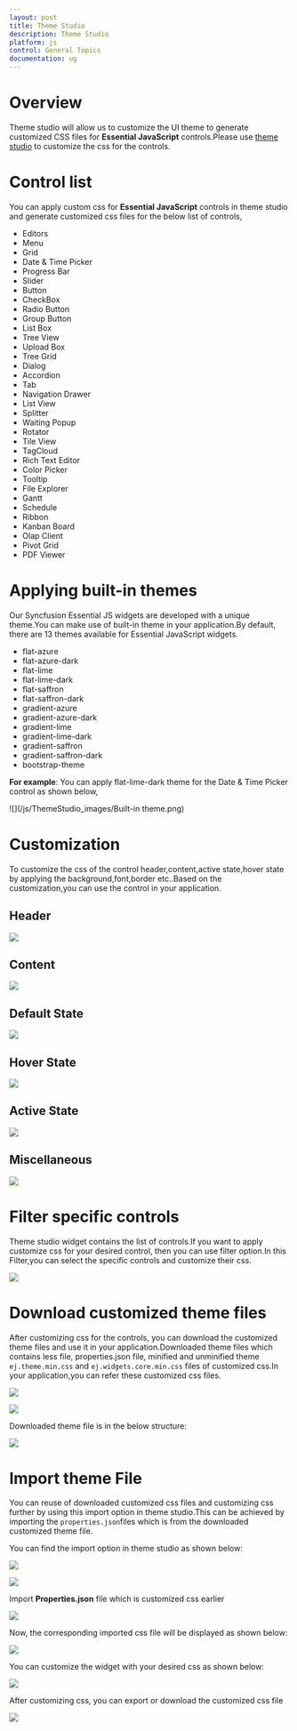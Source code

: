 ```yaml
---
layout: post
title: Theme Studio
description: Theme Studio
platform: js
control: General Topics 
documentation: ug
---
```


# Overview

Theme studio will allow us to customize the UI theme to generate customized CSS files for **Essential JavaScript** controls.Please use [theme studio](http://js.syncfusion.com/themestudio/) to customize the css for the controls. 

# Control list

You can apply custom css for **Essential JavaScript** controls in theme studio and generate customized css files for the below list of controls, 

* Editors
* Menu
* Grid
* Date & Time Picker
* Progress Bar
* Slider
* Button
* CheckBox
* Radio Button
* Group Button
* List Box
* Tree View
* Upload Box
* Tree Grid
* Dialog
* Accordion
* Tab
* Navigation Drawer
* List View
* Splitter
* Waiting Popup
* Rotator
* Tile View
* TagCloud
* Rich Text Editor
* Color Picker
* Tooltip
* File Explorer
* Gantt
* Schedule
* Ribbon
* Kanban Board
* Olap Client
* Pivot Grid
* PDF Viewer

# Applying built-in themes


Our Syncfusion Essential JS widgets are developed with a unique theme.You can make use of built-in theme in your application.By default, there are 13 themes available for Essential JavaScript widgets.

* flat-azure
* flat-azure-dark
* flat-lime
* flat-lime-dark
* flat-saffron
* flat-saffron-dark
* gradient-azure
* gradient-azure-dark
* gradient-lime
* gradient-lime-dark
* gradient-saffron
* gradient-saffron-dark
* bootstrap-theme

**For example**: You can apply flat-lime-dark theme for the Date & Time Picker control as shown below,

![](/js/ThemeStudio_images/Built-in theme.png)

# Customization

To customize the css of the control header,content,active state,hover state by applying the background,font,border etc..Based on the customization,you can use the control in your application.

## Header

![](/js/ThemeStudio_images/Header.png)

## Content

![](/js/ThemeStudio_images/Content.png)

## Default State

![](/js/ThemeStudio_images/Default.png)

## Hover State

![](/js/ThemeStudio_images/Hover.png)

## Active State

![](/js/ThemeStudio_images/Active.png)

## Miscellaneous

![](/js/ThemeStudio_images/Miscellaneous.png)


# Filter specific controls

Theme studio widget contains the list of controls.If you want to apply customize css for your desired control, then you can use filter option.In this Filter,you can select the specific controls and customize their css.

![](/js/ThemeStudio_images/Filter.png)

# Download customized theme files

After customizing css for the controls, you can download the customized theme files and use it in your application.Downloaded theme files which contains less file, properties.json file, minified and unminified theme `ej.theme.min.css` and `ej.widgets.core.min.css` files of customized css.In your application,you can refer these customized css files. 

![](/js/ThemeStudio_images/Download.png)

![](/js/ThemeStudio_images/Download-01.png)

Downloaded theme file is in the below structure:

![](/js/ThemeStudio_images/Download-02.png)

# Import theme File

You can reuse of downloaded customized css files and customizing css further by using this import option in theme studio.This can be achieved by importing the `properties.json`files which is from the downloaded customized theme file.

You can find the import option in theme studio as shown below:

![](/js/ThemeStudio_images/Import-01.png)

![](/js/ThemeStudio_images/Import-02.png)

Import **Properties.json** file which is customized css earlier

![](/js/ThemeStudio_images/Import-03.png)

Now, the corresponding imported css file will be displayed as shown below:

![](/js/ThemeStudio_images/Import-04.png)

You can customize the widget with your desired css as shown below:

![](/js/ThemeStudio_images/Import-05.png)

After customizing css, you can export or download the customized css file

![](/js/ThemeStudio_images/Import-06.png)